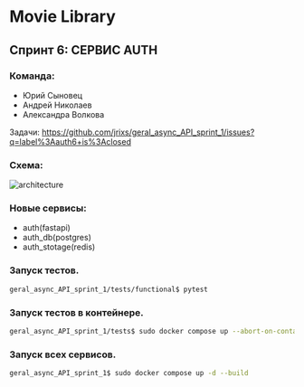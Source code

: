# Movie Library 

## Спринт 6: СЕРВИС AUTH

### Команда:
 - Юрий Сыновец
 - Андрей Николаев
 - Александра Волкова

Задачи:
https://github.com/jrixs/geral_async_API_sprint_1/issues?q=label%3Aauth6+is%3Aclosed

### Схема:
![architecture](https://github.com/user-attachments/assets/a4204f4b-03eb-406d-8a02-8634f56744ff)

### Новые сервисы:
 - auth(fastapi)
 - auth_db(postgres)
 - auth_stotage(redis)

### Запуск тестов.
```bash
geral_async_API_sprint_1/tests/functional$ pytest
```

### Запуск тестов в контейнере.
```bash
geral_async_API_sprint_1/tests$ sudo docker compose up --abort-on-container-exit | grep tests
```

### Запуск всех сервисов.
```bash
geral_async_API_sprint_1$ sudo docker compose up -d --build
```
